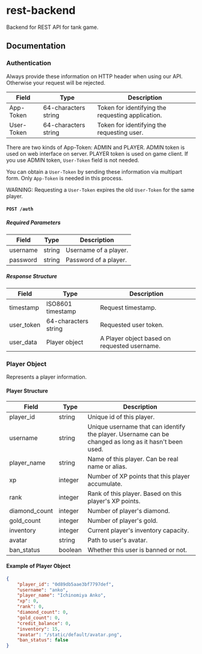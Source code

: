 # rest-backend

Backend for REST API for tank game.

## Documentation

### Authentication

Always provide these information on HTTP header when using our API. Otherwise your request will be rejected.

Field | Type | Description
----|----|----
App-Token | 64-characters string | Token for identifying the requesting application.
User-Token | 64-characters string | Token for identifying the requesting user. 

There are two kinds of App-Token: ADMIN and PLAYER. ADMIN token is used on web interface on server. PLAYER token is used on game client. 
If you use ADMIN token, `User-Token` field is not needed.

You can obtain a `User-Token` by sending these information via multipart form. Only `App-Token` is needed in this process.

WARNING: Requesting a `User-Token` expires the old `User-Token` for the same player. 

#### `POST /auth`

##### Required Parameters

Field | Type | Description
----|----|----
username | string | Username of a player.
password | string | Password of a player.

##### Response Structure

Field | Type | Description
----|----|----
timestamp | ISO8601 timestamp | Request timestamp.
user_token | 64-characters string | Requested user token.
user_data | Player object | A Player object based on requested username.

### Player Object
Represents a player information.

#### Player Structure
Field | Type | Description
----|----|----
player_id | string | Unique id of this player.
username | string | Unique username that can identify the player. Username can be changed as long as it hasn't been used. 
player_name | string | Name of this player. Can be real name or alias.
xp | integer | Number of XP points that this player accumulate.
rank | integer | Rank of this player. Based on this player's XP points.
diamond_count | integer | Number of player's diamond.
gold_count | integer | Number of player's gold.
inventory | integer | Current player's inventory capacity.
avatar | string | Path to user's avatar.
ban_status | boolean | Whether this user is banned or not.

#### Example of Player Object
```json
{
    "player_id": "0d89db5aae3bf7797def",
    "username": "anko",
    "player_name": "Ichinomiya Anko",
    "xp": 0,
    "rank": 0,
    "diamond_count": 0,
    "gold_count": 0,
    "credit_balance": 0,
    "inventory": 15,
    "avatar": "/static/default/avatar.png",
    "ban_status": false
}
```

